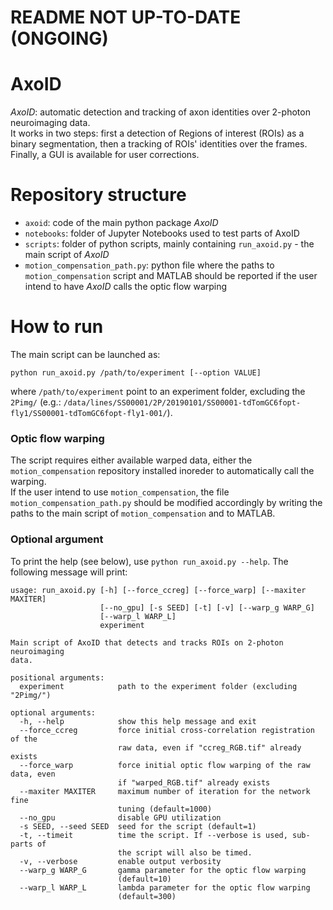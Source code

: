 # README NOT UP-TO-DATE (ONGOING)
# AxoID
*AxoID*: automatic detection and tracking of axon identities over 2-photon neuroimaging data.  
It works in two steps: first a detection of Regions of interest (ROIs) as a binary segmentation, then a tracking of ROIs' identities over the frames. Finally, a GUI is available for user corrections.

# Repository structure
  * `axoid`: code of the main python package *AxoID*
  * `notebooks`: folder of Jupyter Notebooks used to test parts of AxoID
  * `scripts`: folder of python scripts, mainly containing `run_axoid.py` - the main script of *AxoID*
  * `motion_compensation_path.py`: python file where the paths to `motion_compensation` script and MATLAB should be reported if the user intend to have *AxoID* calls the optic flow warping

# How to run
The main script can be launched as:
```
python run_axoid.py /path/to/experiment [--option VALUE]
```
where `/path/to/experiment` point to an experiment folder, excluding the `2Pimg/` (e.g.: `/data/lines/SS00001/2P/20190101/SS00001-tdTomGC6fopt-fly1/SS00001-tdTomGC6fopt-fly1-001/`).

### Optic flow warping
The script requires either available warped data, either the `motion_compensation` repository installed inoreder to automatically call the warping.  
If the user intend to use `motion_compensation`, the file `motion_compensation_path.py` should be modified accordingly by writing the paths to the main script of `motion_compensation` and to MATLAB.

### Optional argument
To print the help (see below), use `python run_axoid.py --help`. The following message will print:
```
usage: run_axoid.py [-h] [--force_ccreg] [--force_warp] [--maxiter MAXITER]
                    [--no_gpu] [-s SEED] [-t] [-v] [--warp_g WARP_G]
                    [--warp_l WARP_L]
                    experiment

Main script of AxoID that detects and tracks ROIs on 2-photon neuroimaging
data.

positional arguments:
  experiment            path to the experiment folder (excluding "2Pimg/")

optional arguments:
  -h, --help            show this help message and exit
  --force_ccreg         force initial cross-correlation registration of the
                        raw data, even if "ccreg_RGB.tif" already exists
  --force_warp          force initial optic flow warping of the raw data, even
                        if "warped_RGB.tif" already exists
  --maxiter MAXITER     maximum number of iteration for the network fine
                        tuning (default=1000)
  --no_gpu              disable GPU utilization
  -s SEED, --seed SEED  seed for the script (default=1)
  -t, --timeit          time the script. If --verbose is used, sub-parts of
                        the script will also be timed.
  -v, --verbose         enable output verbosity
  --warp_g WARP_G       gamma parameter for the optic flow warping
                        (default=10)
  --warp_l WARP_L       lambda parameter for the optic flow warping
                        (default=300)
```
